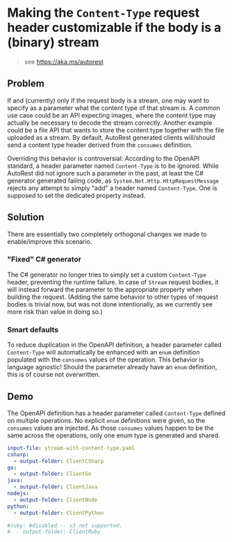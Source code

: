 # Making the `Content-Type` request header customizable if the body is a (binary) stream

> see https://aka.ms/autorest

## Problem

If and (currently) only if the request body is a stream, one may want to specify as a parameter what the content type of that stream is.
A common use case could be an API expecting images, where the content type may actually be necessary to decode the stream correctly.
Another example could be a file API that wants to store the content type together with the file uploaded as a stream.
By default, AutoRest generated clients will/should send a content type header derived from the `consumes` definition.

Overriding this behavior is controversial:
According to the OpenAPI standard, a header parameter named `Content-Type` is to be ignored.
While AutoRest did not ignore such a parameter in the past, at least the C# generator generated failing code, as `System.Net.Http.HttpRequestMessage` rejects any attempt to simply "add" a header named `Content-Type`.
One is supposed to set the dedicated property instead.

## Solution

There are essentially two completely orthogonal changes we made to enable/improve this scenario.

### "Fixed" C# generator

The C# generator no longer tries to simply set a custom `Content-Type` header, preventing the runtime failure.
In case of `Stream` request bodies, it will instead forward the parameter to the appropriate property when building the request.
(Adding the same behavior to other types of request bodies is trivial now, but was not done intentionally, as we currently see more risk than value in doing so.)

### Smart defaults

To reduce duplication in the OpenAPI definition, a header parameter called `Content-Type` will automatically be enhanced with an `enum` definition populated with the `consumes` values of the operation.
This behavior is language agnostic!
Should the parameter already have an `enum` definition, this is of course not overwritten.

## Demo

The OpenAPI definition has a header parameter called `Content-Type` defined on multiple operations.
No explicit `enum` definitions were given, so the `consumes` values are injected.
As those `consumes` values happen to be the same across the operations, only one enum type is generated and shared.

``` yaml
input-file: stream-with-content-type.yaml
csharp:
  - output-folder: ClientCSharp
go:
  - output-folder: ClientGo
java:
  - output-folder: ClientJava
nodejs:
  - output-folder: ClientNode
python:
  - output-folder: ClientPython

#ruby: #disabled -- v3 not supported.
#  - output-folder: ClientRuby
```